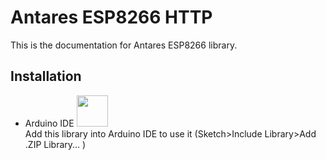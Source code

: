 # Antares ESP8266 HTTP  

This is the documentation for Antares ESP8266 library.  

## Installation  
* Arduino IDE <img src="https://camo.githubusercontent.com/647cefc4a331bc5ab2a760d3c731b9d0b3f1259b/68747470733a2f2f7777772e61726475696e6f2e63632f66617669636f6e2e69636f" width="50">  
Add this library into Arduino IDE to use it (Sketch>Include Library>Add .ZIP Library...	)  
